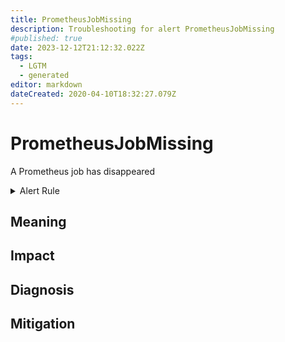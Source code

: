 ```yaml
---
title: PrometheusJobMissing
description: Troubleshooting for alert PrometheusJobMissing
#published: true
date: 2023-12-12T21:12:32.022Z
tags: 
  - LGTM
  - generated
editor: markdown
dateCreated: 2020-04-10T18:32:27.079Z
---
```


# PrometheusJobMissing

A Prometheus job has disappeared

<details>
  <summary>Alert Rule</summary>

{{% rule "prometheus-self-monitoring/prometheus-self-monitoring-internal.yml" "PrometheusJobMissing" %}}

{{% comment %}}

```yaml
alert: PrometheusJobMissing
expr: absent(up{job="prometheus"})
for: 0m
labels:
    severity: warning
annotations:
    summary: Prometheus job missing (instance {{ $labels.instance }})
    description: |-
        A Prometheus job has disappeared
          VALUE = {{ $value }}
          LABELS = {{ $labels }}
    runbook: https://github.com/srerun/prometheus-alerts/blob/main/content/runbooks/prometheus-self-monitoring-internal/PrometheusJobMissing.md

```

{{% /comment %}}

</details>


## Meaning
[//]: # "Short paragraph that explains what the alert means"


## Impact
[//]: # "What could / will happen if the alert is not addressed"



## Diagnosis
[//]: # "Steps to take to identify the cause of the problem"



## Mitigation
[//]: # "The steps necessary to resolve the alert"

